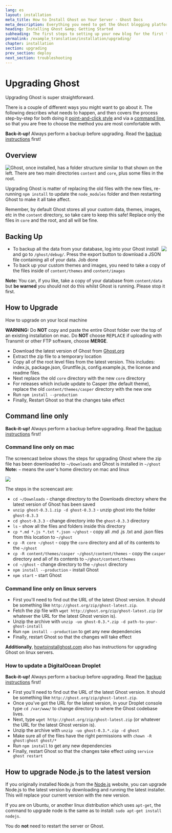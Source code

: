```yaml
---
lang: es
layout: installation
meta_title: How to Install Ghost on Your Server - Ghost Docs
meta_description: Everything you need to get the Ghost blogging platform up and running on your local or remote environement.
heading: Installing Ghost &amp; Getting Started
subheading: The first steps to setting up your new blog for the first time.
permalink: /example_translation/installation/upgrading/
chapter: installation
section: upgrading
prev_section: deploy
next_section: troubleshooting
---
```


# Upgrading Ghost <a id="upgrade"></a>

Upgrading Ghost is super straightforward.

There is a couple of different ways you might want to go about it. The following describes what needs to happen, and then covers the process step-by-step for both doing it [point-and-click style](#how-to) and via a [command line](#cli), so that you are free to choose the method you are most comfortable with.

<p class="note"><strong>Back-it-up!</strong> Always perform a backup before upgrading. Read the <a href="#backing-up">backup instructions</a> first!</p>

## Overview

<img src="https://s3-eu-west-1.amazonaws.com/ghost-website-cdn/folder-structure.png" style="float:left" />

Ghost, once installed, has a folder structure similar to that shown on the left. There are two main directories <code class="path">content</code> and <code class="path">core</code>, plus some files in the root.

Upgrading Ghost is matter of replacing the old files with the new files, re-running `npm install` to update the <code class="path">node_modules</code> folder and then restarting Ghost to make it all take affect.

Remember, by default Ghost stores all your custom data, themes, images, etc in the <code class="path">content</code> directory, so take care to keep this safe! Replace only the files in <code class="path">core</code> and the root, and all will be fine.

## Backing Up <a id="backing-up"></a>

<img src="https://s3-eu-west-1.amazonaws.com/ghost-website-cdn/export.png" style="float:right" />

*   To backup all the data from your database, log into your Ghost install and go to <code class="path">/ghost/debug/</code>. Press the export button to download a JSON file containing all of your data. Job done
*   To back up your custom themes and images, you need to take a copy of the files inside of <code class="path">content/themes</code> and <code class="path">content/images</code>

<p class="note"><strong>Note:</strong> You can, if you like, take a copy of your database from <code class="path">content/data</code> but <strong>be warned</strong> you should not do this whilst Ghost is running. Please stop it first.</p>


## How to Upgrade <a id="how-to"></a>

How to upgrade on your local machine

<p class="warn"><strong>WARNING:</strong> Do <strong>NOT</strong> copy and paste the entire Ghost folder over the top of an existing installation on mac. Do <strong>NOT</strong> choose <kbd>REPLACE</kbd> if uploading with Transmit or other FTP software, choose <strong>MERGE</strong>.</p>

*   Download the latest version of Ghost from [Ghost.org](http://ghost.org/download/)
*   Extract the zip file to a temporary location
*   Copy all of the root level files from the latest version. This includes: index.js, package.json, Gruntfile.js, config.example.js, the license and readme files.
*   Next replace the old <code class="path">core</code> directory with the new `core` directory
*   For releases which include update to Casper (the default theme), replace the old <code class="path">content/themes/casper</code> directory with the new one
*   Run `npm install --production`
*   Finally, Restart Ghost so that the changes take effect

## Command line only <a id="cli"></a>

<p class="note"><strong>Back-it-up!</strong> Always perform a backup before upgrading. Read the <a href="#backing-up">backup instructions</a> first!</p>

### Command line only on mac <a id="cli-mac"></a>

The screencast below shows the steps for upgrading Ghost where the zip file has been downloaded to <code class="path">~/Downloads</code> and Ghost is installed in <code class="path">~/ghost</code> <span class="note">**Note:** `~` means the user's home directory on mac and linux</span>

![](https://s3-eu-west-1.amazonaws.com/ghost-website-cdn/upgrade-ghost.gif)

The steps in the screencast are:

*   <code class="path">cd ~/Downloads</code> - change directory to the Downloads directory where the latest version of Ghost has been saved
*   `unzip ghost-0.3.1.zip -d ghost-0.3.3` - unzip ghost into the folder <code class="path">ghost-0.3.3</code>
*   <code class="path">cd ghost-0.3.3</code> - change directory into the <code class="path">ghost-0.3.3</code> directory
*   `ls` - show all the files and folders inside this directory
*   `cp *.md *.js *.txt *.json ~/ghost` - copy all .md .js .txt and .json files from this location to <code class="path">~/ghost</code>
*   `cp -R core ~/ghost` - copy the <code class="path">core</code> directory and all of its contents to the <code class="path">~/ghost</code>
*   `cp -R content/themes/casper ~/ghost/content/themes` - copy the <code class="path">casper</code> directory and all of its contents to <code class="path">~/ghost/content/themes</code>
*   `cd ~/ghost` - change directory to the <code class="path">~/ghost</code> directory
*   `npm install --production` - install Ghost
*   `npm start` - start Ghost

### Command line only on linux servers <a id="cli-server"></a>

*   First you'll need to find out the URL of the latest Ghost version. It should be something like `http://ghost.org/zip/ghost-latest.zip`.
*   Fetch the zip file with `wget http://ghost.org/zip/ghost-latest.zip` (or whatever the URL for the latest Ghost version is).
*   Unzip the archive with `unzip -uo ghost-0.3.*.zip -d path-to-your-ghost-install`
*   Run `npm install --production` to get any new dependencies
*   Finally, restart Ghost so that the changes will take effect

**Additionally**, [howtoinstallghost.com](http://www.howtoinstallghost.com/how-to-update-ghost/) also has instructions for upgrading Ghost on linux servers.

### How to update a DigitalOcean Droplet <a id="digitalocean"></a>

<p class="note"><strong>Back-it-up!</strong> Always perform a backup before upgrading. Read the <a href="#backing-up">backup instructions</a> first!</p>

*   First you'll need to find out the URL of the latest Ghost version. It should be something like `http://ghost.org/zip/ghost-latest.zip`.
*   Once you've got the URL for the latest version, in your Droplet console type `cd /var/www/` to change directory to where the Ghost codebase lives.
*   Next, type `wget http://ghost.org/zip/ghost-latest.zip` (or whatever the URL for the latest Ghost version is).
*   Unzip the archive with `unzip -uo ghost-0.3.*.zip -d ghost`
*   Make sure all of the files have the right permissions with `chown -R ghost:ghost ghost/*`
*   Run `npm install` to get any new dependencies
*   Finally, restart Ghost so that the changes take effect using `service ghost restart`

## How to upgrade Node.js to the latest version <a id="upgrading-node"></a>

If you originally installed Node.js from the [Node.js](nodejs.org) website, you can upgrade Node.js to the latest version by downloading and running the latest installer. This will replace your current version with the new version.

If you are on Ubuntu, or another linux distribution which uses `apt-get`, the command to upgrade node is the same as to install: `sudo apt-get install nodejs`.

You do **not** need to restart the server or Ghost.
